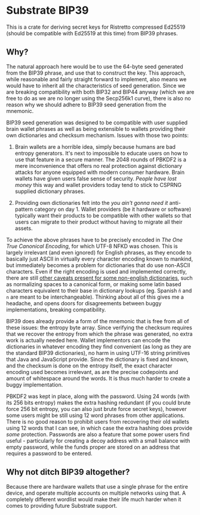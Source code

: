 # Substrate BIP39

This is a crate for deriving secret keys for Ristretto compressed Ed25519 (should be compatible with Ed25519 at this
time) from BIP39 phrases.

## Why?

The natural approach here would be to use the 64-byte seed generated from the BIP39 phrase, and use that to construct
the key. This approach, while reasonable and fairly straight forward to implement, also means we would have to inherit
all the characteristics of seed generation. Since we are breaking compatibility with both BIP32 and BIP44 anyway (which
we are free to do as we are no longer using the Secp256k1 curve), there is also no reason why we should adhere to BIP39
seed generation from the mnemonic.

BIP39 seed generation was designed to be compatible with user supplied brain wallet phrases as well as being extensible
to wallets providing their own dictionaries and checksum mechanism. Issues with those two points:

1. Brain wallets are a horrible idea, simply because humans are bad entropy generators. It's next to impossible to
   educate users on how to use that feature in a secure manner. The 2048 rounds of PBKDF2 is a mere inconvenience that
   offers no real protection against dictionary attacks for anyone equipped with modern consumer hardware. Brain wallets
   have given users false sense of security. _People have lost money_ this way and wallet providers today tend to stick
   to CSPRNG supplied dictionary phrases.

2. Providing own dictionaries felt into the _you ain't gonna need it_ anti-pattern category on day 1. Wallet providers
   (be it hardware or software) typically want their products to be compatible with other wallets so that users can
   migrate to their product without having to migrate all their assets.

To achieve the above phrases have to be precisely encoded in _The One True Canonical Encoding_, for which UTF-8 NFKD was
chosen. This is largely irrelevant (and even ignored) for English phrases, as they encode to basically just ASCII in
virtually every character encoding known to mankind, but immediately becomes a problem for dictionaries that do use
non-ASCII characters. Even if the right encoding is used and implemented correctly, there are still [other caveats
present for some non-english dictionaries](https://github.com/bitcoin/bips/blob/master/bip-0039/bip-0039-wordlists.md),
such as normalizing spaces to a canonical form, or making some latin based characters equivalent to their base in
dictionary lookups (eg. Spanish `ñ` and `n` are meant to be interchangeable). Thinking about all of this gives me a
headache, and opens doors for disagreements between buggy implementations, breaking compatibility.

BIP39 does already provide a form of the mnemonic that is free from all of these issues: the entropy byte array. Since
verifying the checksum requires that we recover the entropy from which the phrase was generated, no extra work is
actually needed here. Wallet implementors can encode the dictionaries in whatever encoding they find convenient (as
long as they are the standard BIP39 dictionaries), no harm in using UTF-16 string primitives that Java and JavaScript
provide. Since the dictionary is fixed and known, and the checksum is done on the entropy itself, the exact character
encoding used becomes irrelevant, as are the precise codepoints and amount of whitespace around the words. It is thus
much harder to create a buggy implementation.

PBKDF2 was kept in place, along with the password. Using 24 words (with its 256 bits entropy) makes the extra hashing
redundant (if you could brute force 256 bit entropy, you can also just brute force secret keys), however some users
might be still using 12 word phrases from other applications. There is no good reason to prohibit users from recovering
their old wallets using 12 words that I can see, in which case the extra hashing does provide _some_ protection.
Passwords are also a feature that some power users find useful - particularly for creating a decoy address with a small
balance with empty password, while the funds proper are stored on an address that requires a password to be entered.

## Why not ditch BIP39 altogether?

Because there are hardware wallets that use a single phrase for the entire device, and operate multiple accounts on
multiple networks using that. A completely different wordlist would make their life much harder when it comes to
providing future Substrate support.
